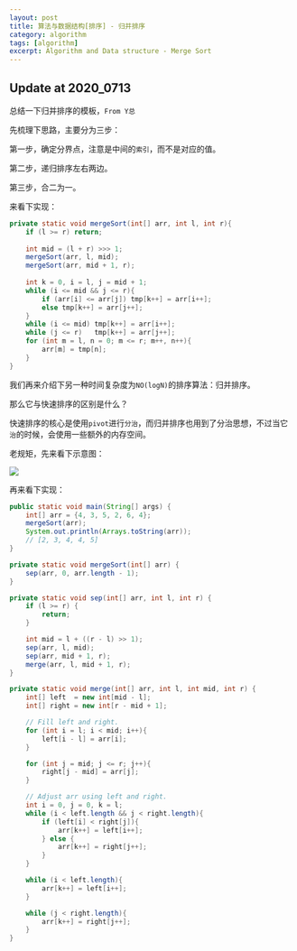 ```yaml
---
layout: post
title: 算法与数据结构[排序] - 归并排序
category: algorithm
tags: [algorithm]
excerpt: Algorithm and Data structure - Merge Sort
---
```



## Update at 2020_0713  

总结一下归并排序的模板，`From Y总`  

先梳理下思路，主要分为三步：  

第一步，确定分界点，注意是中间的`索引`，而不是对应的值。  

第二步，递归排序左右两边。  

第三步，合二为一。  

来看下实现：  

``` java
private static void mergeSort(int[] arr, int l, int r){
    if (l >= r) return;
    
    int mid = (l + r) >>> 1;
    mergeSort(arr, l, mid);
    mergeSort(arr, mid + 1, r);
    
    int k = 0, i = l, j = mid + 1;
    while (i <= mid && j <= r){
        if (arr[i] <= arr[j]) tmp[k++] = arr[i++];
        else tmp[k++] = arr[j++];
    }
    while (i <= mid) tmp[k++] = arr[i++];
    while (j <= r)   tmp[k++] = arr[j++];
    for (int m = l, n = 0; m <= r; m++, n++){
        arr[m] = tmp[n];
    }
}
```



我们再来介绍下另一种时间复杂度为`NO(logN)`的排序算法：归并排序。  


那么它与快速排序的区别是什么？  

快速排序的核心是使用`pivot`进行`分治`，而归并排序也用到了分治思想，不过当它`治`的时候，会使用一些额外的内存空间。  

老规矩，先来看下示意图：  

![](https://yyc-images.oss-cn-beijing.aliyuncs.com/merge_sort.png)  


再来看下实现：  

``` java
public static void main(String[] args) {
    int[] arr = {4, 3, 5, 2, 6, 4};
    mergeSort(arr);
    System.out.println(Arrays.toString(arr));
    // [2, 3, 4, 4, 5]
}

private static void mergeSort(int[] arr) {
    sep(arr, 0, arr.length - 1);
}

private static void sep(int[] arr, int l, int r) {
    if (l >= r) {
        return;
    }

    int mid = l + ((r - l) >> 1);
    sep(arr, l, mid);
    sep(arr, mid + 1, r);
    merge(arr, l, mid + 1, r);
}

private static void merge(int[] arr, int l, int mid, int r) {
    int[] left  = new int[mid - l];
    int[] right = new int[r - mid + 1];

    // Fill left and right.
    for (int i = l; i < mid; i++){
        left[i - l] = arr[i];
    }

    for (int j = mid; j <= r; j++){
        right[j - mid] = arr[j];
    }

    // Adjust arr using left and right.
    int i = 0, j = 0, k = l;
    while (i < left.length && j < right.length){
        if (left[i] < right[j]){
            arr[k++] = left[i++];
        } else {
            arr[k++] = right[j++];
        }
    }

    while (i < left.length){
        arr[k++] = left[i++];
    }

    while (j < right.length){
        arr[k++] = right[j++];
    }
}
```